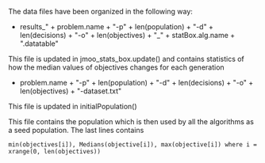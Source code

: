 The data files have been organized in the following way:

-  results_" + problem.name + "-p" + len(population) + "-d" + len(decisions) + "-o" + len(objectives) + "_" + statBox.alg.name + ".datatable"

This file is updated in jmoo_stats_box.update() and contains statistics of how the median values of objectives changes for each generation

- problem.name + "-p" + len(population) + "-d" + len(decisions) + "-o" + len(objectives) + "-dataset.txt"

This file is updated in initialPopulation()

This file contains the population which is then used by all the algorithms as a seed population. The last lines contains

```min(objectives[i]), Medians(objective[i]), max(objective[i]) where i = xrange(0, len(objectives))```


